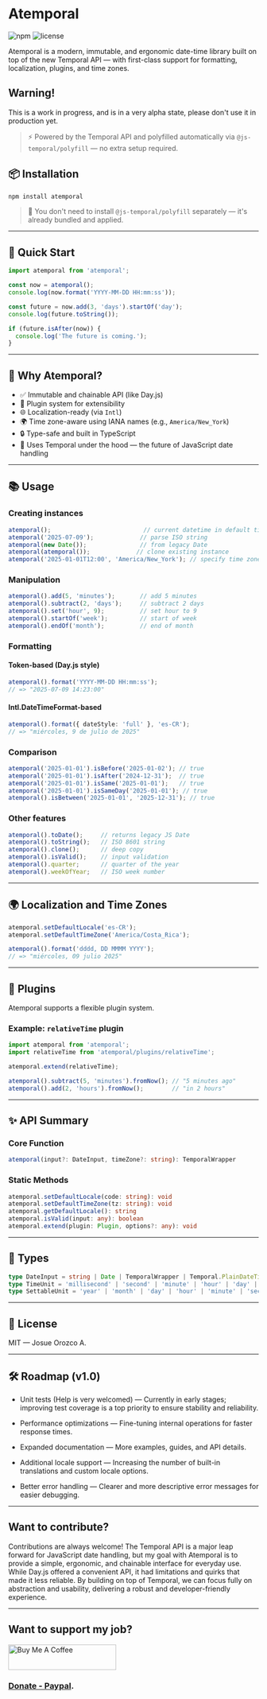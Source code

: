 # Atemporal
![npm](https://img.shields.io/npm/v/atemporal)
![license](https://img.shields.io/npm/l/atemporal)


Atemporal is a modern, immutable, and ergonomic date-time library built on top of the new Temporal API — with first-class support for formatting, localization, plugins, and time zones.

## Warning!
This is a work in progress, and is in a very alpha state, please don't use it in production yet.

> ⚡️ Powered by the Temporal API and polyfilled automatically via `@js-temporal/polyfill` — no extra setup required.

## 📦 Installation

```bash
npm install atemporal
```

> 🔧 You don't need to install `@js-temporal/polyfill` separately — it's already bundled and applied.

---

## 🚀 Quick Start

```ts
import atemporal from 'atemporal';

const now = atemporal();
console.log(now.format('YYYY-MM-DD HH:mm:ss'));

const future = now.add(3, 'days').startOf('day');
console.log(future.toString());

if (future.isAfter(now)) {
  console.log('The future is coming.');
}
```

---

## 🧠 Why Atemporal?

- ✅ Immutable and chainable API (like Day.js)
- 🧩 Plugin system for extensibility
- 🌐 Localization-ready (via `Intl`)
- 🌍 Time zone-aware using IANA names (e.g., `America/New_York`)
- 🔒 Type-safe and built in TypeScript
- 🎯 Uses Temporal under the hood — the future of JavaScript date handling

---

## 📚 Usage

### Creating instances

```ts
atemporal();                          // current datetime in default timezone (UTC)
atemporal('2025-07-09');             // parse ISO string
atemporal(new Date());               // from legacy Date
atemporal(atemporal());             // clone existing instance
atemporal('2025-01-01T12:00', 'America/New_York'); // specify time zone
```

### Manipulation

```ts
atemporal().add(5, 'minutes');       // add 5 minutes
atemporal().subtract(2, 'days');     // subtract 2 days
atemporal().set('hour', 9);          // set hour to 9
atemporal().startOf('week');         // start of week
atemporal().endOf('month');          // end of month
```

### Formatting

#### Token-based (Day.js style)

```ts
atemporal().format('YYYY-MM-DD HH:mm:ss');
// => "2025-07-09 14:23:00"
```

#### Intl.DateTimeFormat-based

```ts
atemporal().format({ dateStyle: 'full' }, 'es-CR');
// => "miércoles, 9 de julio de 2025"
```

### Comparison

```ts
atemporal('2025-01-01').isBefore('2025-01-02'); // true
atemporal('2025-01-01').isAfter('2024-12-31');  // true
atemporal('2025-01-01').isSame('2025-01-01');   // true
atemporal('2025-01-01').isSameDay('2025-01-01'); // true
atemporal().isBetween('2025-01-01', '2025-12-31'); // true
```

### Other features

```ts
atemporal().toDate();     // returns legacy JS Date
atemporal().toString();   // ISO 8601 string
atemporal().clone();      // deep copy
atemporal().isValid();    // input validation
atemporal().quarter;      // quarter of the year
atemporal().weekOfYear;   // ISO week number
```

---

## 🌍 Localization and Time Zones

```ts
atemporal.setDefaultLocale('es-CR');
atemporal.setDefaultTimeZone('America/Costa_Rica');

atemporal().format('dddd, DD MMMM YYYY');
// => "miércoles, 09 julio 2025"
```

---

## 🔌 Plugins

Atemporal supports a flexible plugin system.

### Example: `relativeTime` plugin

```ts
import atemporal from 'atemporal';
import relativeTime from 'atemporal/plugins/relativeTime';

atemporal.extend(relativeTime);

atemporal().subtract(5, 'minutes').fromNow(); // "5 minutes ago"
atemporal().add(2, 'hours').fromNow();        // "in 2 hours"
```

---

## ✨ API Summary

### Core Function

```ts
atemporal(input?: DateInput, timeZone?: string): TemporalWrapper
```

### Static Methods

```ts
atemporal.setDefaultLocale(code: string): void
atemporal.setDefaultTimeZone(tz: string): void
atemporal.getDefaultLocale(): string
atemporal.isValid(input: any): boolean
atemporal.extend(plugin: Plugin, options?: any): void
```

---

## 🧩 Types

```ts
type DateInput = string | Date | TemporalWrapper | Temporal.PlainDateTime | Temporal.ZonedDateTime;
type TimeUnit = 'millisecond' | 'second' | 'minute' | 'hour' | 'day' | 'week' | 'month' | 'year';
type SettableUnit = 'year' | 'month' | 'day' | 'hour' | 'minute' | 'second' | 'millisecond';
```

---

## 📜 License

MIT — Josue Orozco A.

---

## 🛠 Roadmap (v1.0)

- Unit tests (Help is very welcomed) — Currently in early stages; improving test coverage is a top priority to ensure stability and reliability.

- Performance optimizations — Fine-tuning internal operations for faster response times.

- Expanded documentation — More examples, guides, and API details.

- Additional locale support — Increasing the number of built-in translations and custom locale options.

- Better error handling — Clearer and more descriptive error messages for easier debugging.

---

## Want to contribute?

Contributions are always welcome! The Temporal API is a major leap forward for JavaScript date handling, but my goal with Atemporal is to provide a simple, ergonomic, and chainable interface for everyday use. While Day.js offered a convenient API, it had limitations and quirks that made it less reliable. By building on top of Temporal, we can focus fully on abstraction and usability, delivering a robust and developer-friendly experience.

---
## Want to support my job?
<a href="https://buymeacoffee.com/naturaldevcr" target="_blank"><img src="https://github.com/user-attachments/assets/98a65e1b-2843-4333-8955-0db7a20477bf" alt="Buy Me A Coffee" style="height: 51px !important;width: 217px !important;" ></a>

### [Donate - Paypal](https://www.paypal.com/donate/?hosted_button_id=A8MKF5RNGQ77U).